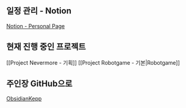 ## 일정 관리 - Notion

[Notion - Personal Page](https://www.notion.so/keplerisgone/Personal-Page-117cdaf5b86d43b2bc90373e8e4f3f67?pvs=4)

## 현재 진행 중인 프로젝트

[[Project Nevermore - 기획]] 
[[Project Robotgame - 기본|Robotgame]]

## 주인장 GitHub으로

[ObsidianKepp](https://github.com/keplerisgone/ObsidianKepp)
